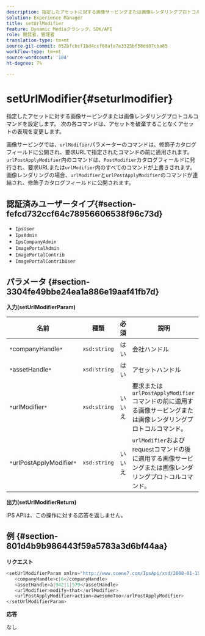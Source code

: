 ```yaml
---
description: 指定したアセットに対する画像サービングまたは画像レンダリングプロトコルコマンドを設定します。 次の各コマンドは、アセットを破棄することなくアセットの表現を変更します。
solution: Experience Manager
title: setUrlModifier
feature: Dynamic Mediaクラシック，SDK/API
role: 開発者，管理者
translation-type: tm+mt
source-git-commit: 052bfcbcf1bd4ccf60afa7e3325bf58dd07cba85
workflow-type: tm+mt
source-wordcount: '184'
ht-degree: 7%

---
```



# setUrlModifier{#seturlmodifier}

指定したアセットに対する画像サービングまたは画像レンダリングプロトコルコマンドを設定します。 次の各コマンドは、アセットを破棄することなくアセットの表現を変更します。

画像サービングでは、`urlModifier`パラメーターのコマンドは、修飾子カタログフィールドに公開され、要求URLで指定されたコマンドの前に適用されます。 `urlPostApplyModifier`内のコマンドは、`PostModifier`カタログフィールドに発行され、要求URLまたは`urlModifier`内のすべてのコマンドが上書きされます。 画像レンダリングの場合、`urlModifier`と`urlPostApplyModifier`のコマンドが連結され、修飾子カタログフィールドに公開されます。

## 認証済みユーザータイプ{#section-fefcd732ccf64c78956606538f96c73d}

* `IpsUser`
* `IpsAdmin`
* `IpsCompanyAdmin`
* `ImagePortalAdmin`
* `ImagePortalContrib`
* `ImagePortalContribUser`

## パラメータ {#section-3304fe49bbe24ea1a886e19aaf41fb7d}

**入力(setUrlModifierParam)**

| 名前 | 種類 | 必須 | 説明 |
|---|---|---|---|
| `*`companyHandle`*` | `xsd:string` | はい | 会社ハンドル |
| `*`assetHandle`*` | `xsd:string` | はい | アセットハンドル |
| `*`urlModifier`*` | `xsd:string` | いいえ | 要求または`urlPostApplyModifier`コマンドの前に適用する画像サービングまたは画像レンダリングプロトコルコマンド。 |
| `*`urlPostApplyModifier`*` | `xsd:string` | いいえ | `urlModifier`およびrequestコマンドの後に適用する画像サービングまたは画像レンダリングプロトコルコマンド。 |

**出力(setUrlModifierReturn)**

IPS APIは、この操作に対する応答を返しません。

## 例 {#section-801d4b9b986443f59a5783a3d6bf44aa}

**リクエスト**

```java
<setUrlModifierParam xmlns="http://www.scene7.com/IpsApi/xsd/2008-01-15">
   <companyHandle>c|6</companyHandle>
   <assetHandle>a|942|1|579</assetHandle>
   <urlModifier>modify=that</urlModifier>
   <urlPostApplyModifier>action=awesomeToo</urlPostApplyModifier>
</setUrlModifierParam>
```

**応答**

なし
